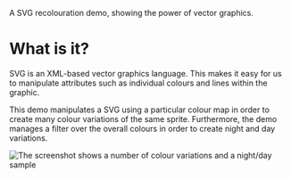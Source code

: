 A SVG recolouration demo, showing the power of vector graphics.

# What is it?

SVG is an XML-based vector graphics language. This makes it easy for us
to manipulate attributes such as individual colours and lines within the
graphic.

This demo manipulates a SVG using a particular colour map in order to
create many colour variations of the same sprite. Furthermore, the demo
manages a filter over the overall colours in order to create night and
day variations.

![The screenshot shows a number of colour variations and a night/day sample](screenshot.png)
